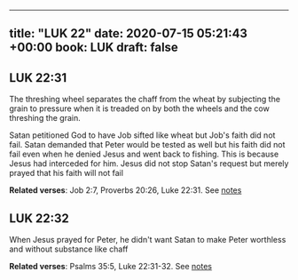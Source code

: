 
---
title: "LUK 22"
date: 2020-07-15 05:21:43 +00:00
book: LUK
draft: false
---

## LUK 22:31

The threshing wheel separates the chaff from the wheat by subjecting the grain to pressure when it is treaded on by both the wheels and the cow threshing the grain.

Satan petitioned God to have Job sifted like wheat but Job's faith did not fail. Satan demanded that Peter would be tested as well but his faith did not fail even when he denied Jesus and went back to fishing. This is because Jesus had interceded for him. Jesus did not stop Satan's request but merely prayed that his faith will not fail

**Related verses**: Job 2:7, Proverbs 20:26, Luke 22:31. See [notes](https://my.bible.com/notes/3474012006544826753)


## LUK 22:32

When Jesus prayed for Peter, he didn't want Satan to make Peter worthless and without substance like chaff

**Related verses**: Psalms 35:5, Luke 22:31-32. See [notes](https://my.bible.com/notes/3430012200793400270)

